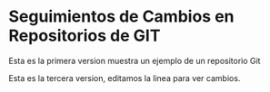 
# Seguimientos de Cambios en Repositorios de GIT

Esta es la primera version muestra un ejemplo de un repositorio Git

Esta es la tercera version, editamos la linea para ver cambios.
